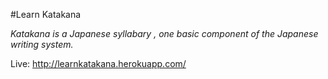 #Learn Katakana

*Katakana is a Japanese syllabary , one basic component of the Japanese writing system.*

Live: http://learnkatakana.herokuapp.com/

